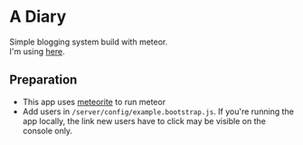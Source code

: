 # A Diary

Simple blogging system build with meteor.  
I'm using [here](http://diary.meteor.com/).

## Preparation

* This app uses [meteorite](http://oortcloud.github.com/meteorite/) to run meteor
* Add users in `/server/config/example.bootstrap.js`. If you're running the app locally, the link new users have to click
may be visible on the console only.